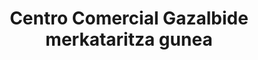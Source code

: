 ---
title: "Centro Comercial Gazalbide merkataritza gunea"
url: /vitoria-gasteiz/centro-comercial-gazalbide-merkataritza-gunea/
shop: Einkaufszentrum
---